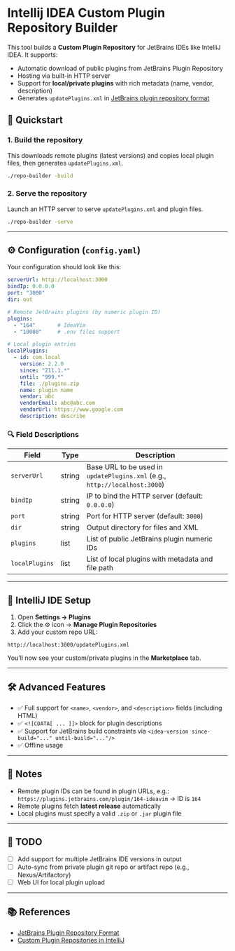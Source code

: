 # Intellij IDEA Custom Plugin Repository Builder

This tool builds a **Custom Plugin Repository** for JetBrains IDEs like IntelliJ IDEA. It supports:

- Automatic download of public plugins from JetBrains Plugin Repository
- Hosting via built-in HTTP server
- Support for **local/private plugins** with rich metadata (name, vendor, description)
- Generates `updatePlugins.xml` in [JetBrains plugin repository format](https://plugins.jetbrains.com/docs/intellij/update-plugins-format.html)

## 🔧 Quickstart

### 1. Build the repository

This downloads remote plugins (latest versions) and copies local plugin files, then generates `updatePlugins.xml`.

```sh
./repo-builder -build
```

### 2. Serve the repository

Launch an HTTP server to serve `updatePlugins.xml` and plugin files.

```sh
./repo-builder -serve
```

---

## ⚙️ Configuration (`config.yaml`)

Your configuration should look like this:

```yaml
serverUrl: http://localhost:3000
bindIp: 0.0.0.0
port: "3000"
dir: out

# Remote JetBrains plugins (by numeric plugin ID)
plugins:
  - "164"       # IdeaVim
  - "10080"     # .env files support

# Local plugin entries
localPlugins:
  - id: com.local
    version: 2.2.0
    since: "211.1.*"
    until: "999.*"
    file: ./plugins.zip
    name: plugin name
    vendor: abc
    vendorEmail: abc@abc.com
    vendorUrl: https://www.google.com
    description: describe
```

### 🔍 Field Descriptions

| Field         | Type     | Description |
|---------------|----------|-------------|
| `serverUrl`   | string   | Base URL to be used in `updatePlugins.xml` (e.g., `http://localhost:3000`) |
| `bindIp`      | string   | IP to bind the HTTP server (default: `0.0.0.0`) |
| `port`        | string   | Port for HTTP server (default: `3000`) |
| `dir`         | string   | Output directory for files and XML |
| `plugins`     | list     | List of public JetBrains plugin numeric IDs |
| `localPlugins`| list     | List of local plugins with metadata and file path |

---

## 🧩 IntelliJ IDE Setup

1. Open **Settings → Plugins**
2. Click the ⚙️ icon → **Manage Plugin Repositories**
3. Add your custom repo URL:

```
http://localhost:3000/updatePlugins.xml
```

You’ll now see your custom/private plugins in the **Marketplace** tab.

---

## 🛠 Advanced Features

- ✅ Full support for `<name>`, `<vendor>`, and `<description>` fields (including HTML)
- ✅ `<![CDATA[ ... ]]>` block for plugin descriptions
- ✅ Support for JetBrains build constraints via `<idea-version since-build="..." until-build="..."/>`
- ✅ Offline usage

---

## 📌 Notes

- Remote plugin IDs can be found in plugin URLs, e.g.:  
  `https://plugins.jetbrains.com/plugin/164-ideavim` → ID is `164`
- Remote plugins fetch **latest release** automatically
- Local plugins must specify a valid `.zip` or `.jar` plugin file

---

## 🚧 TODO

- [ ] Add support for multiple JetBrains IDE versions in output
- [ ] Auto-sync from private plugin git repo or artifact repo (e.g., Nexus/Artifactory)
- [ ] Web UI for local plugin upload

---

## 📚 References

- [JetBrains Plugin Repository Format](https://plugins.jetbrains.com/docs/intellij/update-plugins-format.html)
- [Custom Plugin Repositories in IntelliJ](https://www.jetbrains.com/help/idea/managing-plugins.html#repos)

